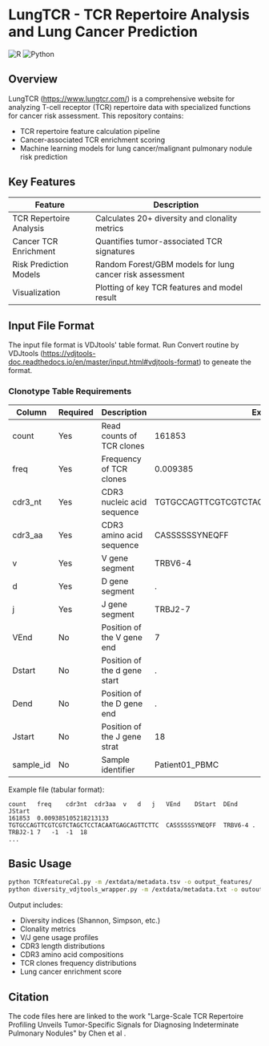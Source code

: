 # LungTCR - TCR Repertoire Analysis and Lung Cancer Prediction


![R](https://img.shields.io/badge/R-%3E%3D4.0-blue)
![Python](https://img.shields.io/badge/Python-%3E%3D3.8-green)

## Overview

LungTCR (https://www.lungtcr.com/) is a comprehensive website for analyzing T-cell receptor (TCR) repertoire data with specialized functions for cancer risk assessment. This repository contains:

- TCR repertoire feature calculation pipeline
- Cancer-associated TCR enrichment scoring 
- Machine learning models for lung cancer/malignant pulmonary nodule risk prediction

## Key Features

| Feature | Description |
|---------|-------------|
| TCR Repertoire Analysis | Calculates 20+ diversity and clonality metrics |
| Cancer TCR Enrichment | Quantifies tumor-associated TCR signatures |
| Risk Prediction Models | Random Forest/GBM models for lung cancer risk assessment |
| Visualization | Plotting of key TCR features and model result |


## Input File Format

The input file format is VDJtools' table format. 
Run Convert routine by VDJtools (https://vdjtools-doc.readthedocs.io/en/master/input.html#vdjtools-format) to geneate the format.

### Clonotype Table Requirements

| Column | Required | Description | Example |
|--------|----------|-------------|---------|
| count | Yes | Read counts of TCR clones | 161853 |
| freq | Yes | Frequency of TCR clones | 0.009385 |
| cdr3_nt | Yes | CDR3 nucleic acid sequence  | TGTGCCAGTTCGTCGTCTAGCTCCTACAATGAGCAGTTCTTC |
| cdr3_aa | Yes | CDR3 amino acid sequence | CASSSSSSYNEQFF |
| v | Yes | V gene segment | TRBV6-4 |
| d | Yes | D gene segment | . |
| j | Yes | J gene segment | TRBJ2-7 |
| VEnd | No | Position of the V gene end | 7 |
| Dstart | No | Position of the d gene start | . |
| Dend | No | Position of the D gene end | . |
| Jstart | No | Position of the J gene strat | 18 |
| sample_id | No | Sample identifier | Patient01_PBMC |


Example file (tabular format):
```
count	freq	cdr3nt	cdr3aa	v	d	j	VEnd	DStart	DEnd	JStart
161853	0.009385105218213133	TGTGCCAGTTCGTCGTCTAGCTCCTACAATGAGCAGTTCTTC	CASSSSSSYNEQFF	TRBV6-4	.	TRBJ2-1	7	-1	-1	18
...
```

## Basic Usage

```bash
python TCRfeatureCal.py -m /extdata/metadata.tsv -o output_features/
python diversity_vdjtools_wrapper.py -m /extdata/metadata.txt -o outout_diversity/ -x 10000000
```

Output includes:
- Diversity indices (Shannon, Simpson, etc.)
- Clonality metrics
- V/J gene usage profiles
- CDR3 length distributions
- CDR3 amino acid compositions
- TCR clones frequency distributions
- Lung cancer enrichment score





## Citation

The code files here are linked to the work "Large-Scale TCR Repertoire Profiling Unveils Tumor-Specific Signals for Diagnosing Indeterminate Pulmonary Nodules" by Chen et al .


